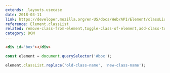 ```yaml
---
extends: _layouts.usecase
date: 2018-03-11
link: https://developer.mozilla.org/en-US/docs/Web/API/Element/classList
reference: Element.classList
related: remove-class-from-element,toggle-class-of-element,add-class-to-element
category: DOM
---
```


```html
<div id="box"></div>
```

```javascript
const element = document.querySelector('#box');

element.classList.replace('old-class-name', 'new-class-name');
```
